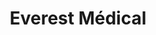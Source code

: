 ---
title: "Everest Médical"
url: /essey-les-nancy/everest-medical/
shop: approvisionnement médical
---